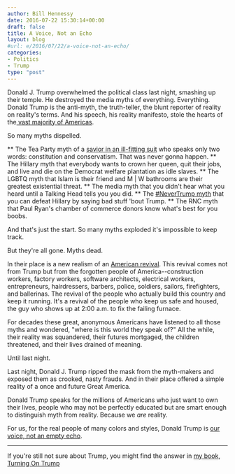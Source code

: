 ```yaml
---
author: Bill Hennessy
date: 2016-07-22 15:30:14+00:00
draft: false
title: A Voice, Not an Echo
layout: blog
#url: e/2016/07/22/a-voice-not-an-echo/
categories:
- Politics
- Trump
type: "post"
---
```


Donald J. Trump overwhelmed the political class last night, smashing up their temple. He destroyed the media myths of everything. Everything. Donald Trump is the anti-myth, the truth-teller, the blunt reporter of reality on reality's terms. And his speech, his reality manifesto, stole the hearts of the[ vast majority of Americas](https://www.businessinsider.com/trump-rnc-speech-poll-voters-2016-7).

So many myths dispelled.




** The Tea Party myth of a [savior in an ill-fitting suit](https://hennessysview.com/2016/07/20/what-its-like-to-meet-ted-cruz/) who speaks only two words: constitution and conservatism. That was never gonna happen.
** The Hillary myth that everybody wants to crown her queen, quit their jobs, and live and die on the Democrat welfare plantation as idle slaves.
** The LGBTQ myth that Islam is their friend and M | W bathrooms are their greatest existential threat.
** The media myth that you didn't hear what you heard until a Talking Head tells you you did.
** The [#NeverTrump myth](https://ace.mu.nu/archives/364874.php) that you can defeat Hillary by saying bad stuff 'bout Trump.
** The RNC myth that Paul Ryan's chamber of commerce donors know what's best for you boobs.


And that's just the start. So many myths exploded it's impossible to keep track.

But they're all gone. Myths dead.

In their place is a new realism of an [American revival](https://nypost.com/2016/07/21/donald-trumps-rnc-address-could-mark-the-start-of-an-american-revival/). This revival comes not from Trump but from the forgotten people of America--construction workers, factory workers, software architects, electrical workers, entrepreneurs, hairdressers, barbers, police, soldiers, sailors, firefighters, and ballerinas. The revival of the people who actually build this country and keep it running. It's a revival of the people who keep us safe and housed, the guy who shows up at 2:00 a.m. to fix the failing furnace.

For decades these great, anonymous Americans have listened to all those myths and wondered, "where is this world they speak of?" All the while, their reality was squandered, their futures mortgaged, the children threatened, and their lives drained of meaning.

Until last night.

Last night, Donald J. Trump ripped the mask from the myth-makers and exposed them as crooked, nasty frauds. And in their place offered a simple reality of a once and future Great America.

Donald Trump speaks for the millions of Americans who just want to own their lives, people who may not be perfectly educated but are smart enough to distinguish myth from reality. Because we _are_ reality.

For us, for the real people of many colors and styles, Donald Trump is [our voice, not an empty echo](https://www.politico.com/story/2016/07/rnc-2016-donald-trump-speech-225982).



* * *



If you're still not sure about Trump, you might find the answer in [my book, Turning On Trump](https://hennessysview.com/turning-on-trump/)
